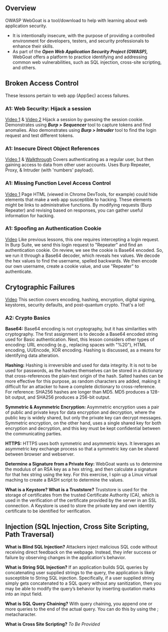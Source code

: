 ## Overview
OWASP WebGoat is a tool/download to help with learning about web application security.
* It is intentionally insecure, with the purpose of providing a controlled environment for developers, testers, and security professionals to enhance their skills.
* As part of the ***Open Web Application Security Project (OWASP),*** WebGoat offers a platform to practice identifying and addressing common web vulnerabilities, such as SQL injection, cross-site scripting, and others.
## Broken Access Control
These lessons pertain to web app (AppSec) access failures.
### A1: Web Security: Hijack a session
[Video 1](https://www.youtube.com/watch?v=YO8rsCMVUyY) & [Video 2](https://www.youtube.com/watch?v=R5YPRhM5GyE)
Hijack a session by guessing the session cookie. Demonstrates using ***Burp > Sequencer*** tool to capture tokens and find anomalies. Also demonstrates using ***Burp > Intruder*** tool to find the login request and test different tokens.
### A1: Insecure Direct Object References  
[Video 1](https://www.youtube.com/watch?v=8fMFLqbd0-Y) & [Walkthrough](https://hackmd.io/@DaLaw2/ByD70wAM2#Insecure-Direct-Object-References)
Covers authenticating as a regular user, but then gaining access to data from other user accounts. Uses Burp Repeater, Proxy, & Intruder (with 'numbers' payload).
### A1: Missing Function Level Access Control
[Video 1](https://www.youtube.com/watch?v=C-MTbhfXbgg) Page HTML (viewed in Chrome DevTools, for example) could hide elements that make a web app susceptible to hacking. These elements might be links to administrative functions. By modifying requests (Burp Repeater) and revising based on responses, you can gather useful information for hacking.
### A1: Spoofing an Authentication Cookie
[Video](https://www.youtube.com/watch?v=-n4OmhUN3vA) Like previous lessons, this one requires intercepting a login request. In Burp Suite, we send this login request to "Repeater" and find an authentication cookie. On review, we see the cookie is Base64 encoded. So, we run it through a Base64 decoder, which reveals hex values. We decode the hex values to find the username, spelled backwards. We then encode our own username, create a cookie value, and use "Repeater" to authenticate.
## Crytographic Failures
[Video](https://www.youtube.com/watch?v=9lQJa4zHRYM&t=626s)
This section covers encoding, hashing, encryption, digital signing, keystores, security defaults, and post-quantum crypto. That's a lot!
### A2: Crypto Basics
**Base64:** Base64 encoding is not cryptography, but it has similarities with cryptography. The first assignment is to decode a Base64 encoded string used for Basic authentication. Next, this lesson considers other types of encoding: URL encoding (e.g., replacing spaces with "%20"), HTML encoding, UUEncode, XOR encoding. Hashing is discussed, as a means for identifying data alteration.

**Hashing:** Hashing is irreversible and used for data integrity. It is not to be used for passwords, as the hashes themselves can be stored in a dictionary that cross-references the plain-text origin of the hash. Salted hashes can be more effective for this purpose, as random characters are added, making it difficult for an attacker to have a complete dictionary to cross-reference. For reference: SHA256 hashes are longer than MD5. MD5 produces a 128-bit output, and SHA256 produces a 256-bit output.

**Symmetric & Asymmetric Encryption:** Asymmetric encryption uses a pair of public and private keys for data encryption and decryption, where the public key is widely shared, but only the private key can decrypt messages. Symmetric encryption, on the other hand, uses a single shared key for both encryption and decryption, and this key must be kept confidential between the communicating parties.

**HTTPS:** HTTPS uses both symmetric and asymmetric keys. It leverages an asymmetric key exchange process so that a symmetric key can be shared between browser and webserver.

**Determine a Signature from a Private Key:** WebGoat wants us to determine the modulus of an RSA key as a hex string, and then calculate a signature for that hex string using the key. For this exercise, I spin up a Linux virtual maching to create a BASH script to determine the values.

**What is a Keystore? What is a Truststore?** Truststore is used for the storage of certificates from the trusted Certificate Authority (CA), which is used in the verification of the certificate provided by the server in an SSL connection. A Keystore is used to store the private key and own identity certificate to be identified for verification.
## Injection (SQL Injection, Cross Site Scripting, Path Traversal)
**What is Blind SQL Injection?** Attackers inject malicious SQL code without receiving direct feedback on the webpage. Instead, they infer success or failure by observing changes in the application's behavior.

**What is String SQL Injection?** If an application builds SQL queries by concatenating user supplied strings to the query, the application is likely susceptible to String SQL injection. Specifically, if a user supplied string simply gets concatenated to a SQL query without any sanitization, then you may be able to modify the query’s behavior by inserting quotation marks into an input field.

**What is SQL Query Chaining?** With query chaining, you append one or more queries to the end of the actual query. You can do this by using the ; metacharacter.

**What is Cross Site Scripting?** _To Be Provided_
